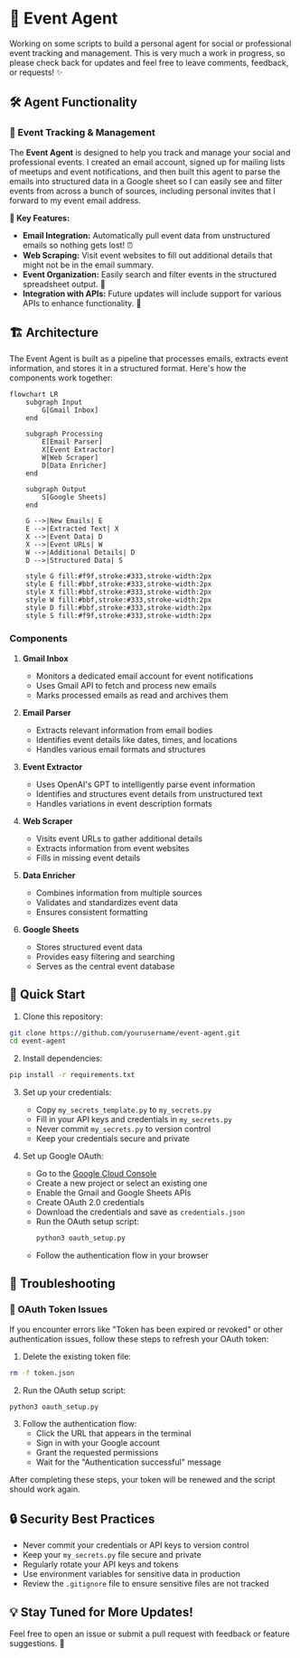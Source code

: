 # 🤖 Event Agent

Working on some scripts to build a personal agent for social or professional event tracking and management. This is very much a work in progress, so please check back for updates and feel free to leave comments, feedback, or requests! ✨

## 🛠️ Agent Functionality

### 🎉 Event Tracking & Management
The **Event Agent** is designed to help you track and manage your social and professional events. I created an email account, signed up for mailing lists of meetups and event notifications, and then built this agent to parse the emails into structured data in a Google sheet so I can easily see and filter events from across a bunch of sources, including personal invites that I forward to my event email address.

**🌟 Key Features:**
- **Email Integration:** Automatically pull event data from unstructured emails so nothing gets lost! ⏰
- **Web Scraping:** Visit event websites to fill out additional details that might not be in the email summary.
- **Event Organization:** Easily search and filter events in the structured spreadsheet output. 📅
- **Integration with APIs:** Future updates will include support for various APIs to enhance functionality. 🔗

## 🏗️ Architecture

The Event Agent is built as a pipeline that processes emails, extracts event information, and stores it in a structured format. Here's how the components work together:

```mermaid
flowchart LR
    subgraph Input
        G[Gmail Inbox]
    end

    subgraph Processing
        E[Email Parser]
        X[Event Extractor]
        W[Web Scraper]
        D[Data Enricher]
    end

    subgraph Output
        S[Google Sheets]
    end

    G -->|New Emails| E
    E -->|Extracted Text| X
    X -->|Event Data| D
    X -->|Event URLs| W
    W -->|Additional Details| D
    D -->|Structured Data| S

    style G fill:#f9f,stroke:#333,stroke-width:2px
    style E fill:#bbf,stroke:#333,stroke-width:2px
    style X fill:#bbf,stroke:#333,stroke-width:2px
    style W fill:#bbf,stroke:#333,stroke-width:2px
    style D fill:#bbf,stroke:#333,stroke-width:2px
    style S fill:#f9f,stroke:#333,stroke-width:2px
```

### Components

1. **Gmail Inbox**
   - Monitors a dedicated email account for event notifications
   - Uses Gmail API to fetch and process new emails
   - Marks processed emails as read and archives them

2. **Email Parser**
   - Extracts relevant information from email bodies
   - Identifies event details like dates, times, and locations
   - Handles various email formats and structures

3. **Event Extractor**
   - Uses OpenAI's GPT to intelligently parse event information
   - Identifies and structures event details from unstructured text
   - Handles variations in event description formats

4. **Web Scraper**
   - Visits event URLs to gather additional details
   - Extracts information from event websites
   - Fills in missing event details

5. **Data Enricher**
   - Combines information from multiple sources
   - Validates and standardizes event data
   - Ensures consistent formatting

6. **Google Sheets**
   - Stores structured event data
   - Provides easy filtering and searching
   - Serves as the central event database

## 🚀 Quick Start

1. Clone this repository:
```bash
git clone https://github.com/yourusername/event-agent.git
cd event-agent
```

2. Install dependencies:
```bash
pip install -r requirements.txt
```

3. Set up your credentials:
   - Copy `my_secrets_template.py` to `my_secrets.py`
   - Fill in your API keys and credentials in `my_secrets.py`
   - Never commit `my_secrets.py` to version control
   - Keep your credentials secure and private

4. Set up Google OAuth:
   - Go to the [Google Cloud Console](https://console.cloud.google.com)
   - Create a new project or select an existing one
   - Enable the Gmail and Google Sheets APIs
   - Create OAuth 2.0 credentials
   - Download the credentials and save as `credentials.json`
   - Run the OAuth setup script:
     ```bash
     python3 oauth_setup.py
     ```
   - Follow the authentication flow in your browser

## 🔧 Troubleshooting

### 🔑 OAuth Token Issues
If you encounter errors like "Token has been expired or revoked" or other authentication issues, follow these steps to refresh your OAuth token:

1. Delete the existing token file:
```bash
rm -f token.json
```

2. Run the OAuth setup script:
```bash
python3 oauth_setup.py
```

3. Follow the authentication flow:
   - Click the URL that appears in the terminal
   - Sign in with your Google account
   - Grant the requested permissions
   - Wait for the "Authentication successful" message

After completing these steps, your token will be renewed and the script should work again.

## 🔒 Security Best Practices
- Never commit your credentials or API keys to version control
- Keep your `my_secrets.py` file secure and private
- Regularly rotate your API keys and tokens
- Use environment variables for sensitive data in production
- Review the `.gitignore` file to ensure sensitive files are not tracked

## 💡 Stay Tuned for More Updates!
Feel free to open an issue or submit a pull request with feedback or feature suggestions. 🌟
